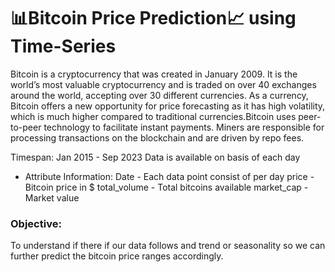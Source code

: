 # 📊Bitcoin Price Prediction📈 using Time-Series
Bitcoin is a cryptocurrency that was created in January 2009. It is the world’s most valuable cryptocurrency and is traded on over 40 exchanges around the world, accepting over 30 different currencies. As a currency, Bitcoin offers a new opportunity for price forecasting as it has high volatility, which is much higher compared to traditional currencies.Bitcoin uses peer-to-peer technology to facilitate instant payments. Miners are responsible for processing transactions on the blockchain and are driven by repo fees.

Timespan: Jan 2015 - Sep 2023
Data is available on basis of each day

- Attribute Information:
Date - Each data point consist of per day
price - Bitcoin price in $
total_volume - Total bitcoins available
market_cap -Market value
### Objective:
To understand if there if our data follows and trend or seasonality so we can further predict the bitcoin price ranges accordingly.
